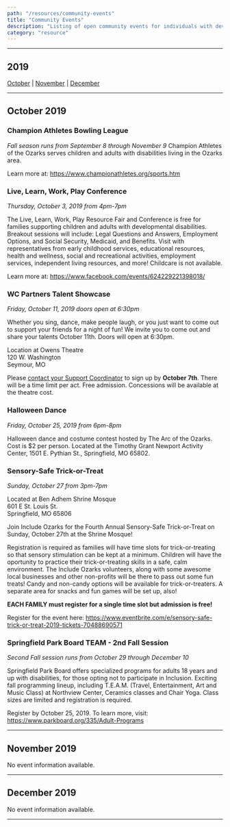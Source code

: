 ```yaml
---
path: "/resources/community-events"
title: "Community Events"
description: "Listing of open community events for individuals with developmental disabilities and their families. Events are located within and around Webster County."
category: "resource"
---
```


---

## 2019

[October](#october-2019) | [November](#november-2019) | [December](#december-2019)

---

## October 2019

### Champion Athletes Bowling League

_Fall season runs from September 8 through November 9_
Champion Athletes of the Ozarks serves children and adults with disabilities living in the Ozarks area.

Learn more at: https://www.championathletes.org/sports.htm

### Live, Learn, Work, Play Conference

_Thursday, October 3, 2019 from 4pm-7pm_

The Live, Learn, Work, Play Resource Fair and Conference is free for families supporting children and adults with developmental disabilities. Breakout sessions will include: Legal Questions and Answers, Employment Options, and Social Security, Medicaid, and Benefits. Visit with representatives from early childhood services, educational resources, health and wellness, social and recreational activities, employment services, independent living resources, and more! Childcare is not available.

Learn more at: https://www.facebook.com/events/624229221398018/

### WC Partners Talent Showcase

_Friday, October 11, 2019 doors open at 6:30pm_

Whether you sing, dance, make people laugh, or you just want to come out to support your friends for a night of fun! We invite you to come out and share your talents October 11th. Doors will open at 6:30pm.

Location at Owens Theatre  
120 W. Washington  
Seymour, MO

Please [contact your Support Coordinator](/sc-contact/) to sign up by **October 7th**. There will be a time limit per act. Free admission. Concessions will be available at the theatre cost.

### Halloween Dance

_Friday, October 25, 2019 from 6pm-8pm_

Halloween dance and costume contest hosted by The Arc of the Ozarks. Cost is \$2 per person. Located at the Timothy Grant Newport Activity Center, 1501 E. Pythian St., Springfield, MO 65802.

### Sensory-Safe Trick-or-Treat

_Sunday, October 27 from 3pm-7pm_

Located at Ben Adhem Shrine Mosque  
601 E St. Louis St.  
Springfield, MO 65806

Join Include Ozarks for the Fourth Annual Sensory-Safe Trick-or-Treat on Sunday, October 27th at the Shrine Mosque!

Registration is required as families will have time slots for trick-or-treating so that sensory stimulation can be kept at a minimum. Children will have the oportunity to practice their trick-or-treating skills in a safe, calm environment. The Include Ozarks volunteers, along with some awesome local businesses and other non-profits will be there to pass out some fun treats! Candy and non-candy options will be available for trick-or-treaters. A separate area for snacks and fun games will be set up, also!

**EACH FAMILY must register for a single time slot but admission is free!**

Register for the event here: https://www.eventbrite.com/e/sensory-safe-trick-or-treat-2019-tickets-70488690571

### Springfield Park Board TEAM - 2nd Fall Session

_Second Fall session runs from October 29 through December 10_

Springfield Park Board offers specialized programs for adults 18 years and up with disabilities, for those opting not to participate in Inclusion. Exciting fall programming lineup, including T.E.A.M. (Travel, Entertainment, Art and Music Class) at Northview Center, Ceramics classes and Chair Yoga. Class sizes are limited and registration is required.

Register by October 25, 2019. To learn more, visit: https://www.parkboard.org/335/Adult-Programs

---

## November 2019

No event information available.

---

## December 2019

No event information available.

---
